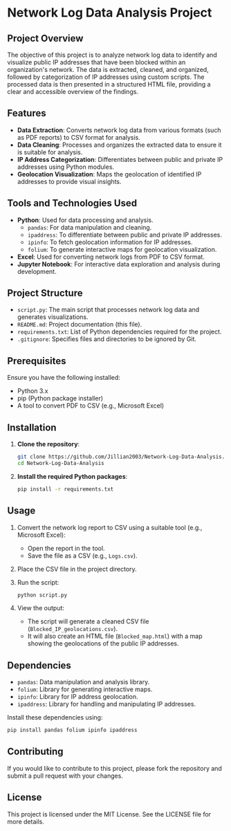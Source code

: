 # Network Log Data Analysis Project

## Project Overview

The objective of this project is to analyze network log data to identify and visualize public IP addresses that have been blocked within an organization's network. The data is extracted, cleaned, and organized, followed by categorization of IP addresses using custom scripts. The processed data is then presented in a structured HTML file, providing a clear and accessible overview of the findings.

## Features

- **Data Extraction**: Converts network log data from various formats (such as PDF reports) to CSV format for analysis.
- **Data Cleaning**: Processes and organizes the extracted data to ensure it is suitable for analysis.
- **IP Address Categorization**: Differentiates between public and private IP addresses using Python modules.
- **Geolocation Visualization**: Maps the geolocation of identified IP addresses to provide visual insights.

## Tools and Technologies Used

- **Python**: Used for data processing and analysis.
  - `pandas`: For data manipulation and cleaning.
  - `ipaddress`: To differentiate between public and private IP addresses.
  - `ipinfo`: To fetch geolocation information for IP addresses.
  - `folium`: To generate interactive maps for geolocation visualization.
- **Excel**: Used for converting network logs from PDF to CSV format.
- **Jupyter Notebook**: For interactive data exploration and analysis during development.

## Project Structure

- `script.py`: The main script that processes network log data and generates visualizations.
- `README.md`: Project documentation (this file).
- `requirements.txt`: List of Python dependencies required for the project.
- `.gitignore`: Specifies files and directories to be ignored by Git.

## Prerequisites

Ensure you have the following installed:

- Python 3.x
- pip (Python package installer)
- A tool to convert PDF to CSV (e.g., Microsoft Excel)

## Installation

1. **Clone the repository**:
   ```sh
   git clone https://github.com/Jillian2003/Network-Log-Data-Analysis.git
   cd Network-Log-Data-Analysis
   ```

2. **Install the required Python packages**:
   ```sh
   pip install -r requirements.txt
   ```

## Usage

1. Convert the network log report to CSV using a suitable tool (e.g., Microsoft Excel):
   - Open the report in the tool.
   - Save the file as a CSV (e.g., `Logs.csv`).
   
2. Place the CSV file in the project directory.

3. Run the script:
   ```sh
   python script.py
   ```

4. View the output:
   - The script will generate a cleaned CSV file (`Blocked_IP_geolocations.csv`).
   - It will also create an HTML file (`Blocked_map.html`) with a map showing the geolocations of the public IP addresses.

## Dependencies

- `pandas`: Data manipulation and analysis library.
- `folium`: Library for generating interactive maps.
- `ipinfo`: Library for IP address geolocation.
- `ipaddress`: Library for handling and manipulating IP addresses.

Install these dependencies using:

```sh
pip install pandas folium ipinfo ipaddress
```

## Contributing

If you would like to contribute to this project, please fork the repository and submit a pull request with your changes.

## License

This project is licensed under the MIT License. See the LICENSE file for more details.





